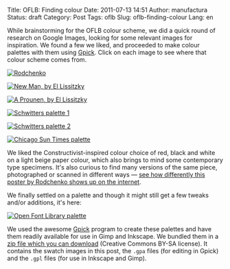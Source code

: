 Title: OFLB: Finding colour
Date: 2011-07-13 14:51
Author: manufactura
Status: draft
Category: Post
Tags: oflb
Slug: oflb-finding-colour
Lang: en

While brainstorming for the OFLB colour scheme, we did a quick
round of research on Google Images, looking for some relevant images for
inspiration. We found a few we liked, and proceeded to make colour
palettes with them using
[Gpick](http://libregraphicsworld.org/articles.php?article_id=31). Click
on each image to see where that colour scheme comes from.

[![Rodchenko]({filename}/media/rodchenko.png "Rodchenko palette")](http://www.oberholtzer-creative.com/visualculture/wp-content/uploads/2009/01/rodchenko.jpg)

[![New Man, by El Lissitzky]({filename}/media/lissitzky-new_man.png "Lissitzky Neuer palette")](http://hellavate.com/wp-content/uploads/2010/04/lissitzky_new_man.jpg)

[![A Prounen, by El Lissitzky]({filename}/media/lissitzky-proun_1925.png "Lissitzky Proun 1925 palette")](http://upload.wikimedia.org/wikipedia/en/thumb/0/0d/A_Prounen_by_El_Lissitzky_c.1925.jpg/220px-A_Prounen_by_El_Lissitzky_c.1925.jpg)

[![Schwitters palette 1]({filename}/media/schwitters.png "Schwitters palette")](http://www.kurtschwitters.org/ks14.jpg)

[![Schwitters palette 2]({filename}/media/schwitters-2.png "Schwitters 2 palette")](http://data5.blog.de/media/245/3243245_a1826eb70a_l.jpeg)

[![Chicago Sun Times palette]({filename}/media/chicago_sun_times.png "Chicago Sun Times palette")](http://www.flickr.com/photos/typographyshop/2893280472/sizes/l/in/photostream/)

We liked the Constructivist-inspired colour choice of red, black and
white on a light beige paper colour, which also brings to mind some
contemporary type specimens. It's also curious to find many versions of
the same piece, photographed or scanned in different ways — [see how
differently this poster by Rodchenko shows up on the
internet](http://www.tineye.com/search/f84611e5b0975480527f326929ebdd9ff5638638).

We finally settled on a palette and though it might still get a few
tweaks and/or additions, it's here:

[![Open Font Library palette]({filename}/media/oflb.png "Open Font Library palette")]({filename}/media/oflb.png)

We used the awesome
[Gpick](http://libregraphicsworld.org/articles.php?article_id=31)
program to create these palettes and have them readily available for use
in Gimp and Inkscape. We bundled them in a [zip file which you can
download](http://manufacturaindependente.com/files/manufacturaindependente-palettes-1.zip)
(Creative Commons BY-SA license). It contains the swatch images in this
post, the `.gpa` files (for editing in Gpick) and the `.gpl` files (for
use in Inkscape and Gimp).  

